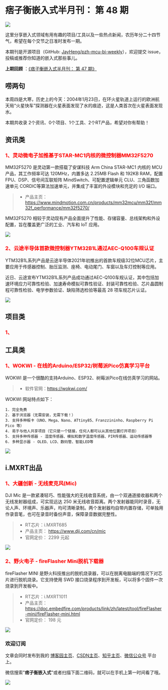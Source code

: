 # 痞子衡嵌入式半月刊： 第 48 期

![](http://henjay724.com/image/cnblogs/pzh_mcu_bi_weekly.PNG)

这里分享嵌入式领域有用有趣的项目/工具以及一些热点新闻，农历年分二十四节气，希望在每个交节之日准时发布一期。

本期刊是开源项目（GitHub: [JayHeng/pzh-mcu-bi-weekly](https://github.com/JayHeng/pzh-mcu-bi-weekly)），欢迎提交 issue，投稿或推荐你知道的嵌入式那些事儿。

**上期回顾** ：[《痞子衡嵌入式半月刊： 第 47 期》](https://www.cnblogs.com/henjay724/p/15782144.html)

## 唠两句

本周四是大寒，历史上的今天：2004年1月23日，在环火星轨道上运行的欧洲航天局“火星快车”探测器在火星表面发现了水的痕迹，这是人类首次在火星表面发现水。

本期共收录 2个资讯、0个项目、1个工具、2个RT产品，希望对你有帮助！

## 资讯类

### <font color="red">1、灵动微电子加推基于STAR-MC1内核的微控制器MM32F5270</font>

MM32F5270 是灵动第一款搭载了安谋科技 Arm China STAR-MC1 内核的 MCU 产品，其工作频率可达 120MHz，内置多达 2.25MB Flash 和 192KB RAM，配置FPU、DSP、信号间互联矩阵 MindSwitch、可配置逻辑单元 CLU、三角函数加速单元 CORDIC等算法加速单元，并集成了丰富的外设模块和充足的 I/O 端口。

> * 产品主页：https://www.mindmotion.com.cn/products/mm32mcu/mm32f/mm32f_performance/mm32f5270/

MM32F5270 相较于灵动现有产品全面提升了性能、存储容量、总线架构和外设配置，旨在覆盖更广泛的工业、汽车和 IoT 应用。

![](http://henjay724.com/image/biweekly20220123/MM32F5270.PNG)

### <font color="red">2、云途半导体首款微控制器YTM32B1L通过AEC-Q100车规认证</font>

YTM32B1L系列产品是云途半导体2021年初推出的首款车规级32位MCU芯片，主要应用于传感器控制、胎压监测、座椅、电动尾门、车窗以及车灯控制等应用。

近日、云途宣布YTM32B1L系列产品成功通过AEC-Q100车规认证，其中包括加速环境应力可靠性检验、加速寿命模拟可靠性验证、封装可靠性检验、芯片晶圆制程可靠性检验、电学参数验证、缺陷筛选检验等最高 28 项车规芯片认证。

![](http://henjay724.com/image/biweekly20220123/YTM32B1L.PNG)

## 项目类

### <font color="red">1、</font>


## 工具类

### <font color="red">1、WOKWI - 在线的Arduino/ESP32/树莓派Pico仿真学习平台</font>

WOKWI 是一个很酷的支持Arduino、ESP32、树莓派Pico在线仿真学习的网站。

> * 软件官网：https://wokwi.com/

WOKWI 网站特点如下：

```text
1. 完全免费
2. 基于浏览器（无需安装，无需下载！）
3. 支持多种板卡（UNO、Mega、Nano、ATtiny85、Franzzininho、Raspberry Pi Pico 等）
4. 易于与他人共享项目（它只是一个链接，任何人都可以从其他位置打开项目）
5. 支持多种传感器 - 湿度传感器、模拟和数字温度传感器、PIR传感器、运动传感器等
6. 多种显示器 - OLED、LCD、数码管、智能LED等
```

![](http://henjay724.com/image/biweekly20220123/WOKWI2.PNG)

## i.MXRT出品

### <font color="red">1、大疆创新 - 无线麦克风(Mic)</font>

DJI Mic 是一款紧凑轻巧、性能强大的无线收音系统，由一个双通道接收器和两个无线发射器组成，可实现远达 250 米无线收音距离。两个发射器能同时录音，无论人声、环境声、乐器声，均可清晰录制。两个发射器均自带内置存储，可单独用作录音笔，也可在录音时备份声音，保障录音数据完整性。

> * RT芯片：i.MXRT685
> * 产品主页： https://www.dji.com/cn/mic
> * 官网定价： 2299 元起

![](http://henjay724.com/image/biweekly20220123/DJI-MIC.PNG)

### <font color="red">2、野火电子 - fireFlasher Mini脱机下载器</font>

fireFlasher MINI 是野火科技推出的脱机烧录器，可以在脱离电脑端的情况下对芯片进行脱机烧录。它支持使用 SWD 接口烧录程序到开发板，可以将多个固件一次烧录到开发板中。

> * RT芯片：i.MXRT1011
> * 产品主页： https://doc.embedfire.com/products/link/zh/latest/tool/fireFlasher-mini/fireFlasher-mini.html
> * 官网定价： 198 元

![](http://henjay724.com/image/biweekly20220123/fireFlasherMini_view.PNG)

### 欢迎订阅

文章会同时发布到我的 [博客园主页](https://www.cnblogs.com/henjay724/)、[CSDN主页](https://blog.csdn.net/henjay724)、[知乎主页](https://www.zhihu.com/people/henjay724)、[微信公众号](http://weixin.sogou.com/weixin?type=1&query=痞子衡嵌入式) 平台上。

微信搜索"__痞子衡嵌入式__"或者扫描下面二维码，就可以在手机上第一时间看了哦。

![](http://henjay724.com/image/github/pzhMcu_qrcode_258x258.jpg)

